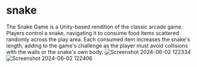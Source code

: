 # snake
The Snake Game is a Unity-based rendition of the classic arcade game. Players control a snake, navigating it to consume food items scattered randomly across the play area. Each consumed item increases the snake's length, adding to the game's challenge as the player must avoid collisions with the walls or the snake's own body.
![Screenshot 2024-06-02 122334](https://github.com/sushmg04/snake/assets/124443348/36d6bf8e-15d6-43a0-8c5d-d6ef30759cc7)
![Screenshot 2024-06-02 122406](https://github.com/sushmg04/snake/assets/124443348/5c9de4aa-672b-4799-8e63-b9ee67ac63fa)
